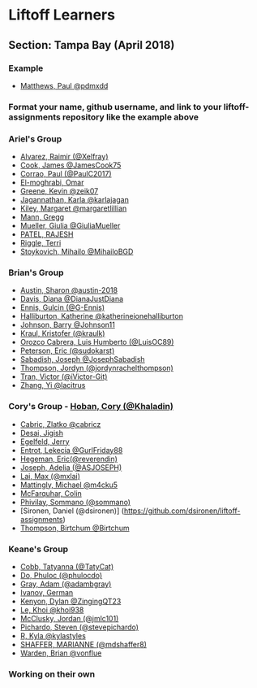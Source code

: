 
# Liftoff Learners

## Section: Tampa Bay (April 2018)

### Example
- [Matthews, Paul @pdmxdd](https://github.com/pdmxdd/liftoff-assignments)

### Format your name, github username, and link to your liftoff-assignments repository like the example above



### Ariel's Group
- [Alvarez, Raimir (@Xelfray)](https://github.com/Xelfray/liftoff-assignments)
- [Cook, James @JamesCook75](https://github.com/JamesCook75/liftoff-assignments)
- [Corrao, Paul (@PaulC2017)](https://github.com/PaulC2017/liftoff-assignments.git)
- [El-moghrabi, Omar]()
- [Greene, Kevin @zeik07](https://github.com/zeik07/liftoff-assignments)
- [Jagannathan, Karla @karlajagan](https://github.com/karlajagan/liftoff-assignments)
- [Kiley, Margaret @margaretlillian](https://github.com/margaretlillian/liftoff-assignments)
- [Mann, Gregg]()
- [Mueller, Giulia @GiuliaMueller](https://github.com/GiuliaMueller/liftoff-assignments)
- [PATEL, RAJESH]()
- [Riggle, Terri]()
- [Stoykovich, Mihailo @MihailoBGD](https://github.com/MihailoBGD/liftoff-assignments)

### Brian's Group
- [Austin, Sharon @austin-2018](https://github.com/austin-2018/liftoff-assignments.git)
- [Davis, Diana @DianaJustDiana](https://github.com/DianaJustDiana/liftoff-assignments)
- [Ennis, Gulcin (@G-Ennis)](https://github.com/G-Ennis/liftoff-assignments)
- [Halliburton, Katherine @katherineionehalliburton](https://github.com/katherineionehalliburton/liftoff-assignments)
- [Johnson, Barry @Johnson11](https://github.com/JamesJohnson11/liftoff-assignments)
- [Kraul, Kristofer (@kraulk)](https://github.com/kraulk/liftoff-assignments)
- [Orozco Cabrera, Luis Humberto (@LuisOC89)](https://github.com/LuisOC89/liftoff-assignments)
- [Peterson, Eric (@sudokarst)](https://github.com/sudokarst/liftoff-assignments)
- [Sabadish, Joseph @JosephSabadish](https://github.com/JosephSabadish/liftoff-assignments)
- [Thompson, Jordyn (@jordynrachelthompson)](https://github.com/JordynRachelThompson/liftoff-assignments.git)
- [Tran, Victor (@iVictor-Git)](https://github.com/ivictor-git/liftoff-assignments)
- [Zhang, Yi @lacitrus](https://github.com/lacitrus/liftoff-assignments)


### Cory's Group - [Hoban, Cory (@Khaladin)](https://github.com/Khaladin/liftoff-assignments)

- [Cabric, Zlatko @cabricz](https://github.com/cabricz/liftoff-assignments)
- [Desai, Jigish]()
- [Egelfeld, Jerry]()
- [Entrot, Lekecia @GurlFriday88](https://github.com/GurlFriday88/liftoff-assignments.git)
- [Hegeman, Eric(@reverendin)](https://github.com/reverendin/liftoff-assignments)
- [Joseph, Adelia (@ASJOSEPH)](https://github.com/asjoseph/liftoff-assignments.git)
- [Lai, Max (@mxlai)](https://github.com/mxlai/liftoff-assignments)
- [Mattingly, Michael @m4cku5](https://github.com/m4cku5/liftoff-assignments)
- [McFarquhar, Colin](https://github.com/ColinMcF/liftoff-assignments)
- [Phivilay, Sommano (@sommano)](https://github.com/sommano/liftoff-assignments)
- [Sironen, Daniel (@dsironen)] (https://github.com/dsironen/liftoff-assignments)
- [Thompson, Birtchum @Birtchum](https://github.com/Birtchum/liftoff-assignments)


### Keane's Group 

- [Cobb, Tatyanna (@TatyCat)](https://github.com/TatyCat/liftoff-assignments)
- [Do, Phuloc (@phulocdo)](https://github.com/phulocdo/liftoff-assignments)
- [Gray, Adam (@adambgray)](https://github.com/adambgray/liftoff-assignments)
- [Ivanov, German]()
- [Kenyon, Dylan @ZingingQT23](https://github.com/ZingingQT23/liftoff-assignments)
- [Le, Khoi @khoi938](https://github.com/Khoi938/liftoff-assignments)
- [McClusky, Jordan (@jmlc101)](https://github.com/jmlc101/liftoff-assignments)
- [Pichardo, Steven (@stevepichardo)](https://github.com/stevepichardo/liftoff-assignments)
- [R, Kyla @kylastyles](https://github.com/kylastyles/liftoff-assignments)
- [SHAFFER, MARIANNE (@mdshaffer8)](https://github.com/mdshaffer8/liftoff-assignments)
- [Warden, Brian @vonflue](https://github.com/vonflue/liftoff-assignments)









































### Working on their own

